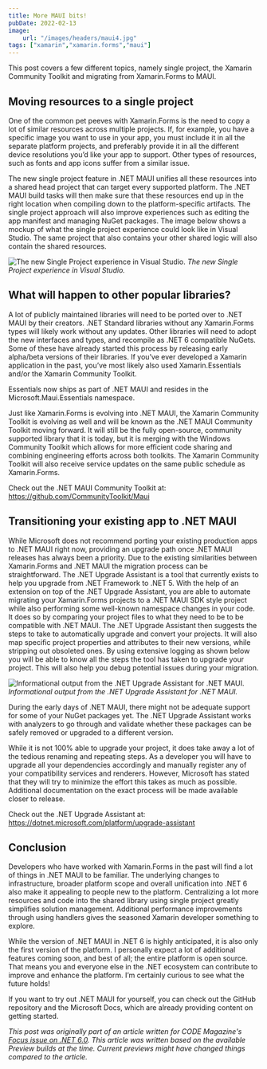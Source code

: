 ```yaml
---
title: More MAUI bits!
pubDate: 2022-02-13
image:
    url: "/images/headers/maui4.jpg"
tags: ["xamarin","xamarin.forms","maui"]
---
```


This post covers a few different topics, namely single project, the Xamarin Community Toolkit and migrating from Xamarin.Forms to MAUI.

## Moving resources to a single project

One of the common pet peeves with Xamarin.Forms is the need to copy a lot of similar resources across multiple projects. If, for example, you have a specific image you want to use in your app, you must include it in all the separate platform projects, and preferably provide it in all the different device resolutions you’d like your app to support. Other types of resources, such as fonts and app icons suffer from a similar issue.

The new single project feature in .NET MAUI unifies all these resources into a shared head project that can target every supported platform. The .NET MAUI build tasks will then make sure that these resources end up in the right location when compiling down to the platform-specific artifacts. The single project approach will also improve experiences such as editing the app manifest and managing NuGet packages. The image below shows a mockup of what the single project experience could look like in Visual Studio. The same project that also contains your other shared logic will also contain the shared resources.

![The new Single Project experience in Visual Studio.](/images/posts/singleproject.jpg)
*The new Single Project experience in Visual Studio.*

## What will happen to other popular libraries?

A lot of publicly maintained libraries will need to be ported over to .NET MAUI by their creators. .NET Standard libraries without any Xamarin.Forms types will likely work without any updates. Other libraries will need to adopt the new interfaces and types, and recompile as .NET 6 compatible NuGets. Some of these have already started this process by releasing early alpha/beta versions of their libraries. If you’ve ever developed a Xamarin application in the past, you’ve most likely also used Xamarin.Essentials and/or the Xamarin Community Toolkit. 

Essentials now ships as part of .NET MAUI and resides in the Microsoft.Maui.Essentials namespace. 

Just like Xamarin.Forms is evolving into .NET MAUI, the Xamarin Community Toolkit is evolving as well and will be known as the .NET MAUI Community Toolkit moving forward. It will still be the fully open-source, community supported library that it is today, but it is merging with the Windows Community Toolkit which allows for more efficient code sharing and combining engineering efforts across both toolkits. The Xamarin Community Toolkit will also receive service updates on the same public schedule as Xamarin.Forms.

Check out the .NET MAUI Community Toolkit at: https://github.com/CommunityToolkit/Maui

## Transitioning your existing app to .NET MAUI

While Microsoft does not recommend porting your existing production apps to .NET MAUI right now, providing an upgrade path once .NET MAUI releases has always been a priority. Due to the existing similarities between Xamarin.Forms and .NET MAUI the migration process can be straightforward. The .NET Upgrade Assistant is a tool that currently exists to help you upgrade from .NET Framework to .NET 5. With the help of an extension on top of the .NET Upgrade Assistant, you are able to automate migrating your Xamarin.Forms projects to a .NET MAUI SDK style project while also performing some well-known namespace changes in your code. It does so by comparing your project files to what they need to be to be compatible with .NET MAUI. The .NET Upgrade Assistant then suggests the steps to take to automatically upgrade and convert your projects. It will also map specific project properties and attributes to their new versions, while stripping out obsoleted ones. By using extensive logging as shown below you will be able to know all the steps the tool has taken to upgrade your project. This will also help you debug potential issues during your migration.

![Informational output from the .NET Upgrade Assistant for .NET MAUI.](/images/posts/upgradeassistant.jpg)
*Informational output from the .NET Upgrade Assistant for .NET MAUI.*

During the early days of .NET MAUI, there might not be adequate support for some of your NuGet packages yet. The .NET Upgrade Assistant works with analyzers to go through and validate whether these packages can be safely removed or upgraded to a different version.

While it is not 100% able to upgrade your project, it does take away a lot of the tedious renaming and repeating steps. As a developer you will have to upgrade all your dependencies accordingly and manually register any of your compatibility services and renderers. However, Microsoft has stated that they will try to minimize the effort this takes as much as possible. Additional documentation on the exact process will be made available closer to release.

Check out the .NET Upgrade Assistant at: https://dotnet.microsoft.com/platform/upgrade-assistant

## Conclusion

Developers who have worked with Xamarin.Forms in the past will find a lot of things in .NET MAUI to be familiar. The underlying changes to infrastructure, broader platform scope and overall unification into .NET 6 also make it appealing to people new to the platform. Centralizing a lot more resources and code into the shared library using single project greatly simplifies solution management. Additional performance improvements through using handlers gives the seasoned Xamarin developer something to explore. 

While the version of .NET MAUI in .NET 6 is highly anticipated, it is also only the first version of the platform. I personally expect a lot of additional features coming soon, and best of all; the entire platform is open source. That means you and everyone else in the .NET ecosystem can contribute to improve and enhance the platform. I’m certainly curious to see what the future holds!

If you want to try out .NET MAUI for yourself, you can check out the GitHub repository and the Microsoft Docs, which are already providing content on getting started.

_This post was originally part of an article written for CODE Magazine's [Focus issue on .NET 6.0](https://www.codemag.com/Magazine/Issue/dotnet6). This article was written based on the available Preview builds at the time. Current previews might have changed things compared to the article._